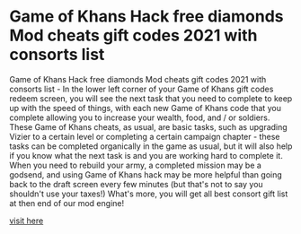 # Game of Khans Hack free diamonds Mod cheats gift codes 2021 with consorts list

Game of Khans Hack free diamonds Mod cheats gift codes 2021 with consorts list - In the lower left corner of your Game of Khans gift codes redeem screen, you will see the next task that you need to complete to keep up with the speed of things, with each new Game of Khans code that you complete allowing you to increase your wealth, food, and / or soldiers. These Game of Khans cheats, as usual, are basic tasks, such as upgrading Vizier to a certain level or completing a certain campaign chapter - these tasks can be completed organically in the game as usual, but it will also help if you know what the next task is and you are working hard to complete it. When you need to rebuild your army, a completed mission may be a godsend, and using Game of Khans hack may be more helpful than going back to the draft screen every few minutes (but that's not to say you shouldn't use your taxes!) What's more, you will get all best consort gift list at then end of our mod engine!

<a href="https://yintamod.xyz/game-of-khans/">visit here</a>
